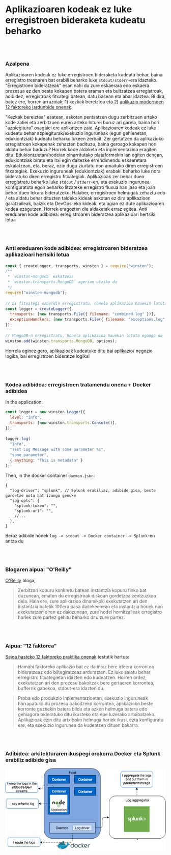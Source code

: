 # Aplikazioaren kodeak ez luke erregistroen bideraketa kudeatu beharko

<br/><br/>

### Azalpena

Aplikazioaren kodeak ez luke erregistroen bideraketa kudeatu behar, baina erregistro tresnaren bat erabili beharko luke `stdout/stderr`-era idazteko. "Erregistroen bideratzeak" esan nahi du zure eskaerara edo eskaera prozesua ez den beste kokapen batera eraman eta bultzatzea erregistroak, adibidez, erregistroak fitxategi batean, datu basean eta abar idaztea. Bi dira, batez ere, horren arrazoiak: 1) kezkak bereiztea eta 2) [aplikazio modernoen 12 faktoreko jardunbide onenak](https://12factor.net/logs).

"Kezkak bereiztea" esatean, askotan pentsatzen dugu zerbitzuen arteko kode zatiei eta zerbitzuen euren arteko loturei buruz ari garela, baina hori "azpiegitura" osagaiei ere aplikatzen zaie. Aplikazioaren kodeak ez luke kudeatu behar azpiegiturak/exekuzio inguruneak (egun gehienetan, edukiontziak) kudeatu beharko lukeen zerbait. Zer gertatzen da aplikazioko erregistroen kokapenak zehazten badituzu, baina geroago kokapen hori aldatu behar baduzu? Horrek kode aldaketa eta inplementazioa eragiten ditu. Edukiontzietan/hodeian oinarritutako plataformekin lan egiten denean, edukiontziak biratu eta itxi egin daitezke errendimendu eskaeretara eskalatzean, eta, beraz, ezin dugu ziurtatu non amaituko diren erregistroen fitxategiak. Exekuzio inguruneak (edukiontziak) erabaki beharko luke nora bideratuko diren erregistro fitxategiak. Aplikazioak zer behar duen erregistratu beharko luke `stdout` / `stderr`-en, eta exekuzio ingurunea konfiguratuta egon beharko litzateke erregistro fluxua han jaso eta joan behar duen lekura bideratzeko. Halaber, erregistroen helmugak zehaztu edo / eta aldatu behar dituzten taldeko kideak askotan ez dira aplikazioen garatzaileak, baizik eta DevOps-eko kideak, eta agian ez dute aplikazioaren kodea ezagutzen. Horrek eragozten die aldaketak erraz egitea.
Anti ereduaren kode adibidea: erregistroaren bideratzea aplikazioari hertsiki lotua

<br/><br/>

### Anti ereduaren kode adibidea: erregistroaren bideratzea aplikazioari hertsiki lotua

```javascript
const { createLogger, transports, winston } = require("winston");
/**
 * `winston-mongodb` eskatzeak
 * `winston.transports.MongoDB` agerian utziko du
 */
require("winston-mongodb");

// bi fitxategi ezberdin erregistratu, honela aplikazioa hauekin lotuta egongo da
const logger = createLogger({
  transports: [new transports.File({ filename: "combined.log" })],
  exceptionHandlers: [new transports.File({ filename: "exceptions.log" })],
});

// MongoDB-n erregistratu, honela aplikazioa hauekin lotuta egongo da
winston.add(winston.transports.MongoDB, options);
```

Horrela eginez gero, aplikazioak kudeatuko ditu bai aplikazio/ negozio logika, bai erregistroen bideratze logika!

<br/><br/>

### Kodea adibidea: erregistroen tratamendu onena + Docker adibidea

In the application:

```javascript
const logger = new winston.Logger({
  level: "info",
  transports: [new winston.transports.Console()],
});

logger.log(
  "info",
  "Test Log Message with some parameter %s",
  "some parameter",
  { anything: "This is metadata" }
);
```

Then, in the docker container `daemon.json`:

```json5
{
  "log-driver": "splunk", // Splunk erabiliaz, adibide gisa, beste gordetze mota bat izango genuke
  "log-opts": {
    "splunk-token": "",
    "splunk-url": "",
    //...
  },
}
```

Beraz adibide honek `log -> stdout -> Docker container -> Splunk`-en antza du

<br/><br/>

### Blogaren aipua: "O'Reilly"

[O'Reilly](https://www.oreilly.com/ideas/a-cloud-native-approach-to-logs) bloga,

> Zerbitzari kopuru konkretu batean instantzia kopuru finko bat duzunean, ematen du erregistroak diskoan gordetzea zentzuzkoa dela. Hala ere, zure aplikazioa dinamikoki exekutatzen ari den instantzia batetik 100era pasa daitekeenean eta instantzia horiek non exekutatzen diren ez dakizunean, zure hodei hornitzaileak erregistro horiek zure partez gehitu beharko ditu zure partez.

<br/><br/>

### Aipua: "12 faktorea"

[Saioa hasteko 12 faktoreko praktika onenak](https://12factor.net/logs) testutik hartua:

> Hamabi faktoreko aplikazio bat ez da inoiz bere irteera korrontea bideratzeaz edo biltegiratzeaz arduratzen. Ez luke saiatu behar erregistro fitxategietan idazten edo kudeatzen. Horren ordez, exekutatzen ari den prozesu bakoitzak bere gertaeren korrontea, bufferrik gabekoa, stdout-era idazten du.

> Proba edo produkzio inplementazioetan, exekuzio inguruneak harrapatuko du prozesu bakoitzeko korrontea, aplikazioko beste korronte guztiekin batera bildu eta azken helmuga batera edo gehiagora bideratuko ditu ikusteko eta epe luzerako artxibatzeko. Aplikazioak ezin ditu artxiboko helmuga horiek ikusi, ezta konfiguratu ere, eta exekuzio ingurunea da kudeatzen dituen bakarra.

<br/><br/>

### Adibidea: arkitekturaren ikuspegi orokorra Docker eta Splunk erabiliz adibide gisa

![alt text](/assets/images/logging-overview.png "Arkitekturaren ikuspegi orokorra")

<br/><br/>
